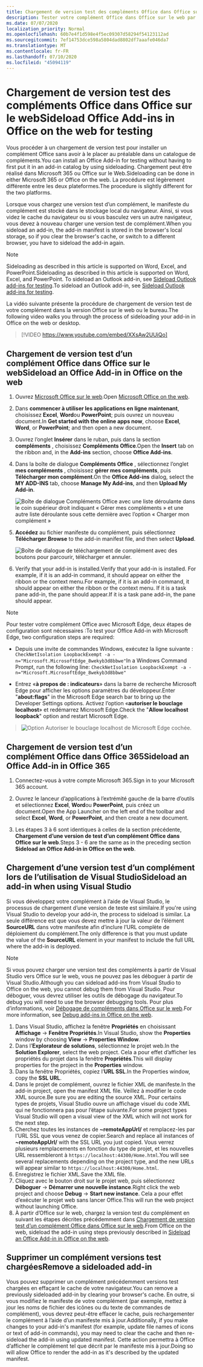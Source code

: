 ```yaml
---
title: Chargement de version test des compléments Office dans Office sur le web
description: Tester votre complément Office dans Office sur le web par chargement de version test
ms.date: 07/07/2020
localization_priority: Normal
ms.openlocfilehash: 60b7e4f1d598e4f5ec09307d58294f54123112ad
ms.sourcegitcommit: 7ef14753dce598a5804dad8802df7aaafe046da7
ms.translationtype: MT
ms.contentlocale: fr-FR
ms.lasthandoff: 07/10/2020
ms.locfileid: "45094119"
---
```

# <a name="sideload-office-add-ins-in-office-on-the-web-for-testing"></a><span data-ttu-id="704bb-103">Chargement de version test des compléments Office dans Office sur le web</span><span class="sxs-lookup"><span data-stu-id="704bb-103">Sideload Office Add-ins in Office on the web for testing</span></span>

<span data-ttu-id="704bb-104">Vous procéder à un chargement de version test pour installer un complément Office sans avoir à le placer au préalable dans un catalogue de compléments.</span><span class="sxs-lookup"><span data-stu-id="704bb-104">You can install an Office Add-in for testing without having to first put it in an add-in catalog by using sideloading.</span></span> <span data-ttu-id="704bb-105">Chargement peut être réalisé dans Microsoft 365 ou Office sur le Web.</span><span class="sxs-lookup"><span data-stu-id="704bb-105">Sideloading can be done in either Microsoft 365 or Office on the web.</span></span> <span data-ttu-id="704bb-106">La procédure est légèrement différente entre les deux plateformes.</span><span class="sxs-lookup"><span data-stu-id="704bb-106">The procedure is slightly different for the two platforms.</span></span>

<span data-ttu-id="704bb-107">Lorsque vous chargez une version test d’un complément, le manifeste du complément est stocké dans le stockage local du navigateur. Ainsi, si vous videz le cache du navigateur ou si vous basculez vers un autre navigateur, vous devez à nouveau charger une version test de complément.</span><span class="sxs-lookup"><span data-stu-id="704bb-107">When you sideload an add-in, the add-in manifest is stored in the browser's local storage, so if you clear the browser's cache, or switch to a different browser, you have to sideload the add-in again.</span></span>

> [!NOTE]
> <span data-ttu-id="704bb-108">Sideloading as described in this article is supported on Word, Excel, and PowerPoint.</span><span class="sxs-lookup"><span data-stu-id="704bb-108">Sideloading as described in this article is supported on Word, Excel, and PowerPoint.</span></span> <span data-ttu-id="704bb-109">To sideload an Outlook add-in, see [Sideload Outlook add-ins for testing](../outlook/sideload-outlook-add-ins-for-testing.md).</span><span class="sxs-lookup"><span data-stu-id="704bb-109">To sideload an Outlook add-in, see [Sideload Outlook add-ins for testing](../outlook/sideload-outlook-add-ins-for-testing.md).</span></span>

<span data-ttu-id="704bb-110">La vidéo suivante présente la procédure de chargement de version test de votre complément dans la version Office sur le web ou le bureau.</span><span class="sxs-lookup"><span data-stu-id="704bb-110">The following video walks you through the process of sideloading your add-in in Office on the web or desktop.</span></span>

> [!VIDEO https://www.youtube.com/embed/XXsAw2UUiQo]

## <a name="sideload-an-office-add-in-in-office-on-the-web"></a><span data-ttu-id="704bb-111">Chargement de version test d’un complément Office dans Office sur le web</span><span class="sxs-lookup"><span data-stu-id="704bb-111">Sideload an Office Add-in in Office on the web</span></span>

1. <span data-ttu-id="704bb-112">Ouvrez [Microsoft Office sur le web](https://office.live.com/).</span><span class="sxs-lookup"><span data-stu-id="704bb-112">Open [Microsoft Office on the web](https://office.live.com/).</span></span>

2. <span data-ttu-id="704bb-113">Dans **commencer à utiliser les applications en ligne maintenant**, choisissez **Excel**, **Word**ou **PowerPoint**; puis ouvrez un nouveau document.</span><span class="sxs-lookup"><span data-stu-id="704bb-113">In **Get started with the online apps now**, choose **Excel**, **Word**, or **PowerPoint**; and then open a new document.</span></span>

3. <span data-ttu-id="704bb-114">Ouvrez l’onglet **Insérer** dans le ruban, puis dans la section **compléments** , choisissez **Compléments Office**.</span><span class="sxs-lookup"><span data-stu-id="704bb-114">Open the **Insert** tab on the ribbon and, in the **Add-ins** section, choose **Office Add-ins**.</span></span>

4. <span data-ttu-id="704bb-115">Dans la boîte de dialogue **Compléments Office** , sélectionnez l’onglet **mes compléments** , choisissez **gérer mes compléments**, puis **Télécharger mon complément**.</span><span class="sxs-lookup"><span data-stu-id="704bb-115">On the **Office Add-ins** dialog, select the **MY ADD-INS** tab, choose **Manage My Add-ins**, and then **Upload My Add-in**.</span></span>

    ![Boîte de dialogue Compléments Office avec une liste déroulante dans le coin supérieur droit indiquant « Gérer mes compléments » et une autre liste déroulante sous cette dernière avec l’option « Charger mon complément »](../images/office-add-ins-my-account.png)

5. <span data-ttu-id="704bb-117">**Accédez** au fichier manifeste du complément, puis sélectionnez **Télécharger**.</span><span class="sxs-lookup"><span data-stu-id="704bb-117">**Browse** to the add-in manifest file, and then select **Upload**.</span></span>

    ![Boîte de dialogue de téléchargement de complément avec des boutons pour parcourir, télécharger et annuler.](../images/upload-add-in.png)

6. <span data-ttu-id="704bb-119">Verify that your add-in is installed.</span><span class="sxs-lookup"><span data-stu-id="704bb-119">Verify that your add-in is installed.</span></span> <span data-ttu-id="704bb-120">For example, if it is an add-in command, it should appear on either the ribbon or the context menu.</span><span class="sxs-lookup"><span data-stu-id="704bb-120">For example, if it is an add-in command, it should appear on either the ribbon or the context menu.</span></span> <span data-ttu-id="704bb-121">If it is a task pane add-in, the pane should appear.</span><span class="sxs-lookup"><span data-stu-id="704bb-121">If it is a task pane add-in, the pane should appear.</span></span>

> [!NOTE]
><span data-ttu-id="704bb-122">Pour tester votre complément Office avec Microsoft Edge, deux étapes de configuration sont nécessaires :</span><span class="sxs-lookup"><span data-stu-id="704bb-122">To test your Office Add-in with Microsoft Edge, two configuration steps are required:</span></span> 
>
> - <span data-ttu-id="704bb-123">Depuis une invite de commandes Windows, exécutez la ligne suivante : `CheckNetIsolation LoopbackExempt -a -n="Microsoft.MicrosoftEdge_8wekyb3d8bbwe"`</span><span class="sxs-lookup"><span data-stu-id="704bb-123">In a Windows Command Prompt, run the following line: `CheckNetIsolation LoopbackExempt -a -n="Microsoft.MicrosoftEdge_8wekyb3d8bbwe"`</span></span>
>
> - <span data-ttu-id="704bb-124">Entrez «**à propos de : indicateurs**» dans la barre de recherche Microsoft Edge pour afficher les options paramètres du développeur.</span><span class="sxs-lookup"><span data-stu-id="704bb-124">Enter "**about:flags**" in the Microsoft Edge search bar to bring up the Developer Settings options.</span></span>  <span data-ttu-id="704bb-125">Activez l’option «**autoriser le bouclage localhost**» et redémarrez Microsoft Edge.</span><span class="sxs-lookup"><span data-stu-id="704bb-125">Check the "**Allow localhost loopback**" option and restart Microsoft Edge.</span></span>

>    ![Option Autoriser le bouclage localhost de Microsoft Edge cochée.](../images/allow-localhost-loopback.png)

## <a name="sideload-an-office-add-in-in-office-365"></a><span data-ttu-id="704bb-127">Chargement de version test d’un complément Office dans Office 365</span><span class="sxs-lookup"><span data-stu-id="704bb-127">Sideload an Office Add-in in Office 365</span></span>

1. <span data-ttu-id="704bb-128">Connectez-vous à votre compte Microsoft 365.</span><span class="sxs-lookup"><span data-stu-id="704bb-128">Sign in to your Microsoft 365 account.</span></span>

2. <span data-ttu-id="704bb-129">Ouvrez le lanceur d’applications à l’extrémité gauche de la barre d’outils et sélectionnez **Excel**, **Word**ou **PowerPoint**, puis créez un document.</span><span class="sxs-lookup"><span data-stu-id="704bb-129">Open the App Launcher on the left end of the toolbar and select **Excel**, **Word**, or **PowerPoint**, and then create a new document.</span></span>

3. <span data-ttu-id="704bb-130">Les étapes 3 à 6 sont identiques à celles de la section précédente, **Chargement d’une version de test d’un complément Office dans Office sur le web**.</span><span class="sxs-lookup"><span data-stu-id="704bb-130">Steps 3 - 6 are the same as in the preceding section **Sideload an Office Add-in in Office on the web**.</span></span>

## <a name="sideload-an-add-in-when-using-visual-studio"></a><span data-ttu-id="704bb-131">Chargement d’une version test d’un complément lors de l’utilisation de Visual Studio</span><span class="sxs-lookup"><span data-stu-id="704bb-131">Sideload an add-in when using Visual Studio</span></span>

<span data-ttu-id="704bb-132">Si vous développez votre complément à l’aide de Visual Studio, le processus de chargement d’une version de teste est similaire.</span><span class="sxs-lookup"><span data-stu-id="704bb-132">If you're using Visual Studio to develop your add-in, the process to sideload is similar.</span></span> <span data-ttu-id="704bb-133">La seule différence est que vous devez mettre à jour la valeur de l’élément **SourceURL** dans votre manifeste afin d’inclure l’URL complète de déploiement du complément.</span><span class="sxs-lookup"><span data-stu-id="704bb-133">The only difference is that you must update the value of the **SourceURL** element in your manifest to include the full URL where the add-in is deployed.</span></span>

> [!NOTE]
> <span data-ttu-id="704bb-134">Si vous pouvez charger une version test des compléments à partir de Visual Studio vers Office sur le web, vous ne pouvez pas les déboguer à partir de Visual Studio.</span><span class="sxs-lookup"><span data-stu-id="704bb-134">Although you can sideload add-ins from Visual Studio to Office on the web, you cannot debug them from Visual Studio.</span></span> <span data-ttu-id="704bb-135">Pour déboguer, vous devrez utiliser les outils de débogage du navigateur.</span><span class="sxs-lookup"><span data-stu-id="704bb-135">To debug you will need to use the browser debugging tools.</span></span> <span data-ttu-id="704bb-136">Pour plus d’informations, voir [Débogage de compléments dans Office sur le web](debug-add-ins-in-office-online.md).</span><span class="sxs-lookup"><span data-stu-id="704bb-136">For more information, see [Debug add-ins in Office on the web](debug-add-ins-in-office-online.md).</span></span>

1. <span data-ttu-id="704bb-137">Dans Visual Studio, affichez la fenêtre **Propriétés** en choisissant **Affichage** -> **Fenêtre Propriétés**.</span><span class="sxs-lookup"><span data-stu-id="704bb-137">In Visual Studio, show the **Properties** window by choosing **View** -> **Properties Window**.</span></span>
2. <span data-ttu-id="704bb-138">Dans l’**Explorateur de solutions**, sélectionnez le projet web.</span><span class="sxs-lookup"><span data-stu-id="704bb-138">In the **Solution Explorer**, select the web project.</span></span> <span data-ttu-id="704bb-139">Cela a pour effet d’afficher les propriétés du projet dans la fenêtre **Propriétés**.</span><span class="sxs-lookup"><span data-stu-id="704bb-139">This will display properties for the project in the **Properties** window.</span></span>
3. <span data-ttu-id="704bb-140">Dans la fenêtre Propriétés, copiez l’**URL SSL**.</span><span class="sxs-lookup"><span data-stu-id="704bb-140">In the Properties window, copy the **SSL URL**.</span></span>
4. <span data-ttu-id="704bb-141">Dans le projet de complément, ouvrez le fichier XML de manifeste.</span><span class="sxs-lookup"><span data-stu-id="704bb-141">In the add-in project, open the manifest XML file.</span></span> <span data-ttu-id="704bb-142">Veillez à modifier le code XML source.</span><span class="sxs-lookup"><span data-stu-id="704bb-142">Be sure you are editing the source XML.</span></span> <span data-ttu-id="704bb-143">Pour certains types de projets, Visual Studio ouvre un affichage visuel du code XML qui ne fonctionnera pas pour l’étape suivante.</span><span class="sxs-lookup"><span data-stu-id="704bb-143">For some project types Visual Studio will open a visual view of the XML which will not work for the next step.</span></span>
5. <span data-ttu-id="704bb-144">Cherchez toutes les instances de **~remoteAppUrl/** et remplacez-les par l’URL SSL que vous venez de copier.</span><span class="sxs-lookup"><span data-stu-id="704bb-144">Search and replace all instances of **~remoteAppUrl/** with the SSL URL you just copied.</span></span> <span data-ttu-id="704bb-145">Vous verrez plusieurs remplacements en fonction du type de projet, et les nouvelles URL ressembleront à `https://localhost:44300/Home.html`.</span><span class="sxs-lookup"><span data-stu-id="704bb-145">You will see several replacements depending on the project type, and the new URLs will appear similar to `https://localhost:44300/Home.html`.</span></span>
6. <span data-ttu-id="704bb-146">Enregistrez le fichier XML.</span><span class="sxs-lookup"><span data-stu-id="704bb-146">Save the XML file.</span></span>
7. <span data-ttu-id="704bb-147">Cliquez avec le bouton droit sur le projet web, puis sélectionnez **Déboguer** -> **Démarrer une nouvelle instance**.</span><span class="sxs-lookup"><span data-stu-id="704bb-147">Right click the web project and choose **Debug** -> **Start new instance**.</span></span> <span data-ttu-id="704bb-148">Cela a pour effet d’exécuter le projet web sans lancer Office.</span><span class="sxs-lookup"><span data-stu-id="704bb-148">This will run the web project without launching Office.</span></span>
8. <span data-ttu-id="704bb-149">À partir d’Office sur le web, chargez la version test du complément en suivant les étapes décrites précédemment dans [Chargement de version test d’un complément Office dans Office sur le web](#sideload-an-office-add-in-in-office-on-the-web).</span><span class="sxs-lookup"><span data-stu-id="704bb-149">From Office on the web, sideload the add-in using steps previously described in [Sideload an Office Add-in in Office on the web](#sideload-an-office-add-in-in-office-on-the-web).</span></span>

## <a name="remove-a-sideloaded-add-in"></a><span data-ttu-id="704bb-150">Supprimer un complément versions test chargées</span><span class="sxs-lookup"><span data-stu-id="704bb-150">Remove a sideloaded add-in</span></span>

<span data-ttu-id="704bb-151">Vous pouvez supprimer un complément précédemment versions test chargées en effaçant le cache de votre navigateur.</span><span class="sxs-lookup"><span data-stu-id="704bb-151">You can remove a previously sideloaded add-in by clearing your browser's cache.</span></span> <span data-ttu-id="704bb-152">En outre, si vous modifiez le manifeste de votre complément (par exemple, mettez à jour les noms de fichier des icônes ou du texte de commandes de complément), vous devrez peut-être effacer le cache, puis rechargementer le complément à l’aide d’un manifeste mis à jour.</span><span class="sxs-lookup"><span data-stu-id="704bb-152">Additionally, if you make changes to your add-in's manifest (for example, update file names of icons or text of add-in commands), you may need to clear the cache and then re-sideload the add-in using updated manifest.</span></span> <span data-ttu-id="704bb-153">Cette action permettra à Office d’afficher le complément tel que décrit par le manifeste mis à jour.</span><span class="sxs-lookup"><span data-stu-id="704bb-153">Doing so will allow Office to render the add-in as it's described by the updated manifest.</span></span>

